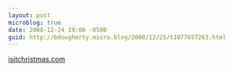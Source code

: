 ```yaml
---
layout: post
microblog: true
date: 2008-12-24 19:00 -0500
guid: http://bdougherty.micro.blog/2008/12/25/t1077657263.html
---
```

[isitchristmas.com](http://isitchristmas.com)
